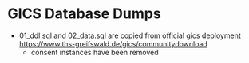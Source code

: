 # GICS Database Dumps

* 01_ddl.sql and 02_data.sql are copied from official gics
  deployment https://www.ths-greifswald.de/gics/communitydownload
  * consent instances have been removed 
